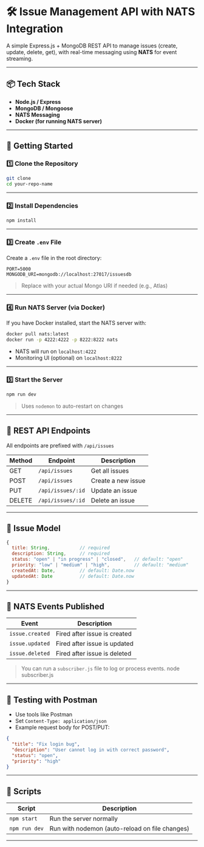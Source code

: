 # 🛠️ Issue Management API with NATS Integration

A simple Express.js + MongoDB REST API to manage issues (create, update, delete, get), with real-time messaging using **NATS** for event streaming.

---

## 📦 Tech Stack

- **Node.js / Express**
- **MongoDB / Mongoose**
- **NATS Messaging**
- **Docker (for running NATS server)**

---

## 🚀 Getting Started

### 1️⃣ Clone the Repository

```bash
git clone
cd your-repo-name
```

---

### 2️⃣ Install Dependencies

```bash
npm install
```

---

### 3️⃣ Create `.env` File

Create a `.env` file in the root directory:

```env
PORT=5000
MONGODB_URI=mongodb://localhost:27017/issuesdb
```

> Replace with your actual Mongo URI if needed (e.g., Atlas)

---

### 4️⃣ Run NATS Server (via Docker)

If you have Docker installed, start the NATS server with:

```bash
docker pull nats:latest
docker run -p 4222:4222 -p 8222:8222 nats
```

- NATS will run on `localhost:4222`
- Monitoring UI (optional) on `localhost:8222`

---

### 5️⃣ Start the Server

```bash
npm run dev
```

> Uses `nodemon` to auto-restart on changes

---

## 🔁 REST API Endpoints

All endpoints are prefixed with `/api/issues`

| Method | Endpoint          | Description        |
| ------ | ----------------- | ------------------ |
| GET    | `/api/issues`     | Get all issues     |
| POST   | `/api/issues`     | Create a new issue |
| PUT    | `/api/issues/:id` | Update an issue    |
| DELETE | `/api/issues/:id` | Delete an issue    |

---

## 📄 Issue Model

```js
{
  title: String,           // required
  description: String,     // required
  status: "open" | "in progress" | "closed",   // default: "open"
  priority: "low" | "medium" | "high",         // default: "medium"
  createdAt: Date,         // default: Date.now
  updatedAt: Date          // default: Date.now
}
```

---

## 📡 NATS Events Published

| Event           | Description                  |
| --------------- | ---------------------------- |
| `issue.created` | Fired after issue is created |
| `issue.updated` | Fired after issue is updated |
| `issue.deleted` | Fired after issue is deleted |

> You can run a `subscriber.js` file to log or process events. node subscriber.js

---

## 🧪 Testing with Postman

- Use tools like Postman
- Set `Content-Type: application/json`
- Example request body for POST/PUT:

```json
{
  "title": "Fix login bug",
  "description": "User cannot log in with correct password",
  "status": "open",
  "priority": "high"
}
```

---

## 🧰 Scripts

| Script        | Description                                    |
| ------------- | ---------------------------------------------- |
| `npm start`   | Run the server normally                        |
| `npm run dev` | Run with nodemon (auto-reload on file changes) |

---
